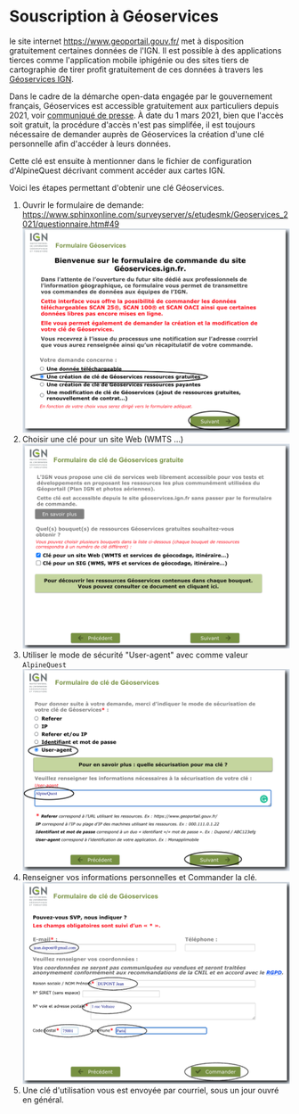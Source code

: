 # Souscription à Géoservices

le site internet https://www.geoportail.gouv.fr/ met à disposition gratuitement certaines données de l'IGN. Il est possible à des applications tierces comme l'application mobile iphigénie ou des sites tiers de cartographie de tirer profit gratuitement de ces données à travers les [Géoservices IGN](https://geoservices.ign.fr/).

Dans le cadre de la démarche open-data engagée par le gouvernement français, Géoservices est accessible gratuitement aux particuliers depuis 2021, voir [communiqué de presse](https://www.ign.fr/sites/default/files/2020-12/cp_gratuite_donnees_2020.pdf). À date du 1 mars 2021, bien que l'accès soit gratuit, la procédure d'accès n'est pas simplifée, il est toujours nécessaire de demander auprès de Géoservices la création d'une clé personnelle afin d'accéder à leurs données.

Cette clé est ensuite à mentionner dans le fichier de configuration d'AlpineQuest décrivant comment accéder aux cartes IGN.

Voici les étapes permettant d'obtenir une clé Géoservices.

1. Ouvrir le formulaire de demande: https://www.sphinxonline.com/surveyserver/s/etudesmk/Geoservices_2021/questionnaire.htm#49
    ![formulaire-geoservices](./images/geoservices-form-1.png)
1. Choisir une clé pour un site Web (WMTS ...)
    ![formulaire-geoservices](./images/geoservices-form-2.png)
1. Utiliser le mode de sécurité "User-agent" avec comme valeur `AlpineQuest`
    ![formulaire-geoservices](./images/geoservices-form-3.png)
1. Renseigner vos informations personnelles et Commander la clé.
    ![formulaire-geoservices](./images/geoservices-form-4.png)
1. Une clé d'utilisation vous est envoyée par courriel, sous un jour ouvré en général.
